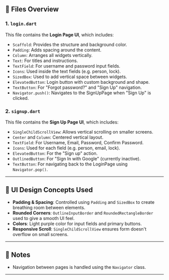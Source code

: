 ## 📁 Files Overview

### 1. `login.dart`

This file contains the **Login Page UI**, which includes:

- `Scaffold`: Provides the structure and background color.
- `Padding`: Adds spacing around the content.
- `Column`: Arranges all widgets vertically.
- `Text`: For titles and instructions.
- `TextField`: For username and password input fields.
- `Icons`: Used inside the text fields (e.g. person, lock).
- `SizedBox`: Used to add vertical space between widgets.
- `ElevatedButton`: Login button with custom background and shape.
- `TextButton`: For "Forgot password?" and "Sign Up" navigation.
- `Navigator.push()`: Navigates to the SignUpPage when "Sign Up" is clicked.

### 2. `signup.dart`

This file contains the **Sign Up Page UI**, which includes:

- `SingleChildScrollView`: Allows vertical scrolling on smaller screens.
- `Center` and `Column`: Centered vertical layout.
- `TextField`: For Username, Email, Password, Confirm Password.
- `Icons`: Used for each field (e.g. person, email, lock).
- `ElevatedButton`: For the "Sign up" action.
- `OutlinedButton`: For "Sign In with Google" (currently inactive).
- `TextButton`: For navigating back to the LoginPage using `Navigator.pop()`.

---

## 🎨 UI Design Concepts Used

- **Padding & Spacing**: Controlled using `Padding` and `SizedBox` to create breathing room between elements.
- **Rounded Corners**: `OutlineInputBorder` and `RoundedRectangleBorder` used to give a smooth UI feel.
- **Colors**: Light purple color for input fields and primary buttons.
- **Responsive Scroll**: `SingleChildScrollView` ensures form doesn't overflow on small screens.

---

## 📌 Notes

- Navigation between pages is handled using the `Navigator` class.
---
